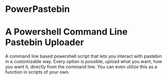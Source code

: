 PowerPastebin
=============

A Powershell Command Line Pastebin Uploader
=============

A command line based powershell script that lets you interact with pastebin in a customizable way.
Every option is possible, upload what you want, how you want it, directly from the command line.
You can even utilize this as a function in scripts of your own.
